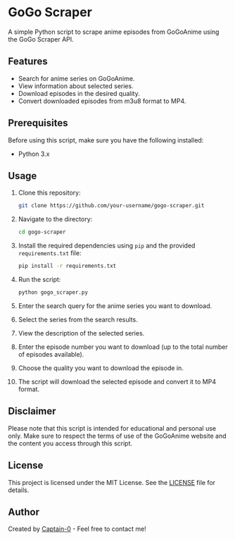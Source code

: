 # GoGo Scraper

A simple Python script to scrape anime episodes from GoGoAnime using the GoGo Scraper API.

## Features

- Search for anime series on GoGoAnime.
- View information about selected series.
- Download episodes in the desired quality.
- Convert downloaded episodes from m3u8 format to MP4.

## Prerequisites

Before using this script, make sure you have the following installed:

- Python 3.x

## Usage

1. Clone this repository:

   ```bash
   git clone https://github.com/your-username/gogo-scraper.git
   ```

2. Navigate to the directory:

   ```bash
   cd gogo-scraper
   ```

3. Install the required dependencies using `pip` and the provided `requirements.txt` file:

   ```bash
   pip install -r requirements.txt
   ```

4. Run the script:

   ```bash
   python gogo_scraper.py
   ```

5. Enter the search query for the anime series you want to download.

6. Select the series from the search results.

7. View the description of the selected series.

8. Enter the episode number you want to download (up to the total number of episodes available).

9. Choose the quality you want to download the episode in.

10. The script will download the selected episode and convert it to MP4 format.

## Disclaimer

Please note that this script is intended for educational and personal use only. Make sure to respect the terms of use of the GoGoAnime website and the content you access through this script.

## License

This project is licensed under the MIT License. See the [LICENSE](LICENSE) file for details.

## Author

Created by [Captain-0](https://github.com/Captain-0) - Feel free to contact me!

